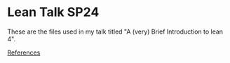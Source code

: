 # Lean Talk SP24

These are the files used in my talk titled "A (very) Brief Introduction to lean 4".

[References](/references.md)
